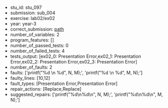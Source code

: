 - stu_id: stu_097	       
- submission: sub_004
- exercise: lab02/ex02
- year: year-3
- correct_submission: [path](https://github.com/pmorvalho/C-Pack-IPAs/blob/main/correct_submissions/year-3/lab02/ex02/ex02-stu_097-sub_003)
- number_of_variables: 2
- program_features: [] 
- number_of_passed_tests: 0
- number_of_failed_tests: 4
- tests_output: [ex02_0: Presentation Error,ex02_1: Presentation Error,ex02_2: Presentation Error,ex02_3: Presentation Error]
- number_of_faults: 2
- faults: ['printf("%d \n %d", N, M);', 'printf("%d \n %d", M, N);']
- faulty_lines: [10,12]
- fault_types: [Presentation Error,Presentation Error]
- repair_actions: [Replace,Replace] 
- suggested_repairs: ['printf("%d\n%d\n", N, M);', 'printf("%d\n%d\n", M, N);']
